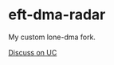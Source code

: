 # eft-dma-radar

My custom lone-dma fork.

[Discuss on UC](https://www.unknowncheats.me/forum/escape-from-tarkov/712525-eft-dma-radar-lite-wpf.html)
